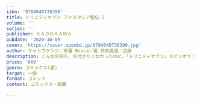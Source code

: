```yaml
---
isbn: '9784040738390'
title: トリニティセブン アナスタシア聖伝 2
volume: ''
series: ''
publisher: ＫＡＤＯＫＡＷＡ
pubdate: '2020-10-09'
cover: 'https://cover.openbd.jp/9784040738390.jpg'
author: サイトウケンジ／原著 Bcoca／著 奈央晃徳／企画
description: こんな気持ち、気付きたくなかったのに。「トリニティセブン」スピンオフ！
price: '660'
genre: コミックス(書)
target: 一般
format: コミック
content: コミックス・劇画

---
```

